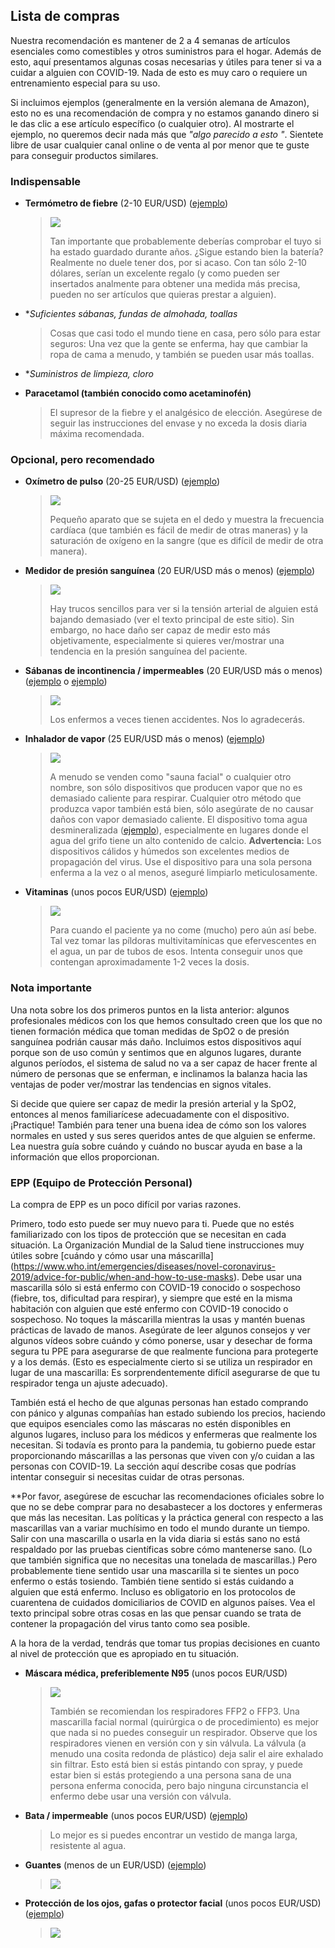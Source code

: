 ## Lista de compras

Nuestra recomendación es mantener de 2 a 4 semanas de artículos esenciales como comestibles y otros suministros para el hogar. Además de esto, aquí presentamos algunas cosas necesarias y útiles para tener si va a cuidar a alguien con COVID-19. Nada de esto es muy caro o requiere un entrenamiento especial para su uso. 

Si incluimos ejemplos (generalmente en la versión alemana de Amazon), esto no es una recomendación de compra y no estamos ganando dinero si le das clic a ese artículo específico (o cualquier otro). Al mostrarte el ejemplo, no queremos decir nada más que *"algo parecido a esto "*. Sientete libre de usar cualquier canal online o de venta al por menor que te guste para conseguir productos similares. 

### Indispensable

* **Termómetro de fiebre** (2-10 EUR/USD) ([ejemplo](https://www.amazon.de/gp/product/B001NYHXYS))

   > ![](/assets/images/thermometer.png)
   >
   > Tan importante que probablemente deberías comprobar el tuyo si ha estado guardado durante años. ¿Sigue estando bien la batería? Realmente no duele tener dos, por si acaso. Con tan sólo 2-10 dólares, serían un excelente regalo (y como pueden ser insertados analmente para obtener una medida más precisa, pueden no ser artículos que quieras prestar a alguien).

* **Suficientes sábanas, fundas de almohada, toallas*
   
   > Cosas que casi todo el mundo tiene en casa, pero sólo para estar seguros: Una vez que la gente se enferma, hay que cambiar la ropa de cama a menudo, y también se pueden usar más toallas.
   
* **Suministros de limpieza, cloro*

* **Paracetamol (también conocido como acetaminofén)**

  > El supresor de la fiebre y el analgésico de elección. Asegúrese de seguir las instrucciones del envase y no exceda la dosis diaria máxima recomendada.


### Opcional, pero recomendado

* **Oxímetro de pulso** (20-25 EUR/USD) ([ejemplo](https://www.amazon.de/gp/product/B07P3ZS6L3))
   > ![](/assets/images/pulse-oxi.png)
   >
   > Pequeño aparato que se sujeta en el dedo y muestra la frecuencia cardíaca (que también es fácil de medir de otras maneras) y la saturación de oxígeno en la sangre (que es difícil de medir de otra manera).

* **Medidor de presión sanguínea** (20 EUR/USD más o menos) ([ejemplo](https://www.amazon.de/gp/product/B07KY867ZH))
   > ![](/assets/images/blood-pressure.png)
   >
   > Hay trucos sencillos para ver si la tensión arterial de alguien está bajando demasiado (ver el texto principal de este sitio). Sin embargo, no hace daño ser capaz de medir esto más objetivamente, especialmente si quieres ver/mostrar una tendencia en la presión sanguínea del paciente.

* **Sábanas de incontinencia / impermeables** (20 EUR/USD más o menos) ([ejemplo](https://www.amazon.de/Comfortcare-Inkontinenz-Bettw%C3%A4sche-waschbar-Blau/dp/B07W7CCQVG) o [ejemplo](https://www.amazon.de/Co-operative-Independent-Living-Bettdeckenbezug-wasserabweisend/dp/B00BJMA8X2))
   > ![](/assets/images/sheet.png)
   >
   > Los enfermos a veces tienen accidentes. Nos lo agradecerás.

* **Inhalador de vapor** (25 EUR/USD más o menos) ([ejemplo](https://www.amazon.de/gp/product/B07SNQH6CZ))
   > ![](/assets/images/steam.png)
   >
   > A menudo se venden como "sauna facial" o cualquier otro nombre, son sólo dispositivos que producen vapor que no es demasiado caliente para respirar. Cualquier otro método que produzca vapor también está bien, sólo asegúrate de no causar daños con vapor demasiado caliente. El dispositivo toma agua desmineralizada ([ejemplo](https://www.amazon.de/gp/product/B07J5Y95MQ)), especialmente en lugares donde el agua del grifo tiene un alto contenido de calcio. 
   > **Advertencia:** Los dispositivos cálidos y húmedos son excelentes medios de propagación del virus. Use el dispositivo para una sola persona enferma a la vez o al menos, aseguré limpiarlo meticulosamente.

* **Vitaminas** (unos pocos EUR/USD) ([ejemplo](https://www.amazon.de/dp/B07S63PCZK))
   > ![](/assets/images/multi-vitamin.png)
   >
   > Para cuando el paciente ya no come (mucho) pero aún así bebe. Tal vez tomar las píldoras multivitamínicas que efervescentes en el agua, un par de tubos de esos. Intenta conseguir unos que contengan aproximadamente 1-2 veces la dosis.

### Nota importante
Una nota sobre los dos primeros puntos en la lista anterior: algunos profesionales médicos con los que hemos consultado creen que los que no tienen formación médica que toman medidas de SpO2 o de presión sanguínea podrián causar más daño. Incluimos estos dispositivos aquí porque son de uso común y sentimos que en algunos lugares, durante algunos períodos, el sistema de salud no va a ser capaz de hacer frente al número de personas que se enferman, e inclinamos la balanza hacia las ventajas de poder ver/mostrar las tendencias en signos vitales.

Si decide que quiere ser capaz de medir la presión arterial y la SpO2, entonces al menos familiarícese adecuadamente con el dispositivo. ¡Practique! También para tener una buena idea de cómo son los valores normales en usted y sus seres queridos antes de que alguien se enferme. Lea nuestra guía sobre cuándo y cuándo no buscar ayuda en base a la información que ellos proporcionan.

### EPP (Equipo de Protección Personal)

La compra de EPP es un poco difícil por varias razones.

Primero, todo esto puede ser muy nuevo para ti. Puede que no estés familiarizado con los tipos de protección que se necesitan en cada situación. La Organización Mundial de la Salud tiene instrucciones muy útiles sobre [cuándo y cómo usar una máscarilla] (https://www.who.int/emergencies/diseases/novel-coronavirus-2019/advice-for-public/when-and-how-to-use-masks). Debe usar una mascarilla sólo si está enfermo con COVID-19 conocido o sospechoso (fiebre, tos, dificultad para respirar), y siempre que esté en la misma habitación con alguien que esté enfermo con COVID-19 conocido o sospechoso. No toques la máscarilla mientras la usas y mantén buenas prácticas de lavado de manos. Asegúrate de leer algunos consejos y ver algunos vídeos sobre cuándo y cómo ponerse, usar y desechar de forma segura tu PPE para asegurarse de que realmente funciona para protegerte y a los demás. (Esto es especialmente cierto si se utiliza un respirador en lugar de una mascarilla: Es sorprendentemente difícil asegurarse de que tu respirador tenga un ajuste adecuado).

También está el hecho de que algunas personas han estado comprando con pánico y algunas compañías han estado subiendo los precios, haciendo que equipos esenciales como las máscaras no estén disponibles en algunos lugares, incluso para los médicos y enfermeras que realmente los necesitan. Si todavía es pronto para la pandemia, tu gobierno puede estar proporcionando máscarillas a las personas que viven con y/o cuidan a las personas con COVID-19. La sección aquí describe cosas que podrías intentar conseguir si necesitas cuidar de otras personas. 

**Por favor, asegúrese de escuchar las recomendaciones oficiales sobre lo que no se debe comprar para no desabastecer a los doctores y enfermeras que más las necesitan. Las políticas y la práctica general con respecto a las mascarillas van a variar muchísimo en todo el mundo durante un tiempo. Salir con una mascarilla o usarla en la vida diaria si estás sano no está respaldado por las pruebas científicas sobre cómo mantenerse sano. (Lo que también significa que no necesitas una tonelada de mascarillas.) Pero probablemente tiene sentido usar una mascarilla si te sientes un poco enfermo o estás tosiendo. También tiene sentido si estás cuidando a alguien que está enfermo. Incluso es obligatorio en los protocolos de cuarentena de cuidados domiciliarios de COVID en algunos países.  Vea el texto principal sobre otras cosas en las que pensar cuando se trata de contener la propagación del virus tanto como sea posible.

A la hora de la verdad, tendrás que tomar tus propias decisiones en cuanto al nivel de protección que es apropiado en tu situación. 

* **Máscara médica, preferiblemente N95** (unos pocos EUR/USD)
   > ![](/assets/images/mask.png)
   >
   > También se recomiendan los respiradores FFP2 o FFP3. Una mascarilla facial normal (quirúrgica o de procedimiento) es mejor que nada si no puedes conseguir un respirador. Observe que los respiradores vienen en versión con y sin válvula. La válvula (a menudo una cosita redonda de plástico) deja salir el aire exhalado sin filtrar. Esto está bien si estás pintando con spray, y puede estar bien si estás protegiendo a una persona sana de una persona enferma conocida, pero bajo ninguna circunstancia el enfermo debe usar una versión con válvula. 

* **Bata / impermeable** (unos pocos EUR/USD) ([ejemplo](https://www.amazon.de/dp/B07DFDFFRX))

   > Lo mejor es si puedes encontrar un vestido de manga larga, resistente al agua. 

* **Guantes** (menos de un EUR/USD) ([ejemplo](https://www.amazon.de/dp/B01LWJ80C7))
   > ![](/assets/images/gloves.png)

* **Protección de los ojos, gafas o protector facial** (unos pocos EUR/USD) ([ejemplo](https://www.amazon.de/dp/B002THV25Y))
   > ![](/assets/images/glasses.png)
   >

